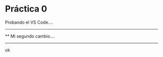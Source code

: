  # Práctica 0

Probando el VS Code....

*********************
** Mi segundo cambio....
*********************

ok